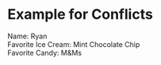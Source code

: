 # Example for Conflicts

Name: Ryan  
Favorite Ice Cream: Mint Chocolate Chip  
Favorite Candy: M&Ms
